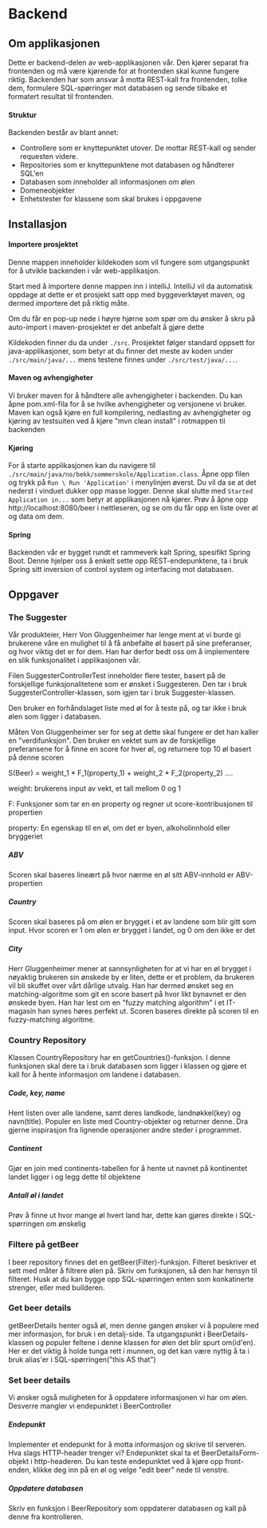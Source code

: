 # Backend

## Om applikasjonen
Dette er backend-delen av web-applikasjonen vår. Den kjører separat fra frontenden og må
være kjørende for at frontenden skal kunne fungere riktig. Backenden har som ansvar å motta REST-kall
fra frontenden, tolke dem, formulere SQL-spørringer mot databasen og sende tilbake et formatert resultat til frontenden.

#### Struktur
Backenden består av blant annet: 

+   Controllere som er knyttepunktet utover. De mottar REST-kall og sender requesten videre.
+   Repositories som er knyttepunktene mot databasen og håndterer SQL'en
+   Databasen som inneholder all informasjonen om ølen
+   Domeneobjekter
+   Enhetstester for klassene som skal brukes i oppgavene

## Installasjon

#### Importere prosjektet


Denne mappen inneholder kildekoden som vil fungere som utgangspunkt for å utvikle backenden i vår web-applikasjon.


Start med å importere denne mappen inn i intelliJ. IntelliJ vil da automatisk oppdage at dette er
et prosjekt satt opp med byggeverktøyet maven, og dermed importere det på riktig måte. 

Om du får en pop-up nede i høyre hjørne som spør om du ønsker
 å skru på auto-import i maven-prosjektet er det anbefalt å gjøre dette

 
Kildekoden finner du da under `./src`. Prosjektet følger standard oppsett for java-applikasjoner, som betyr
at du finner det meste av koden under `./src/main/java/...` mens testene finnes under `./src/test/java/...`.

#### Maven og avhengigheter
Vi bruker maven for å håndtere alle avhengigheter i backenden. Du kan åpne pom.xml-fila for å se 
hvilke avhengigheter og versjonene vi bruker. Maven kan også kjøre en full kompilering, nedlasting av avhengigheter
og kjøring av testsuiten ved å kjøre "mvn clean install" i rotmappen til backenden

#### Kjøring

For å starte applikasjonen kan du navigere til `./src/main/java/no/bekk/sommerskole/Application.class`.
Åpne opp filen og trykk på `Run \ Run 'Application'` i menylinjen øverst. Du vil da se at det nederst i vinduet dukker 
opp masse logger. Denne skal slutte med `Started Application in...` som betyr at applikasjonen nå kjører. Prøv å åpne opp
http://localhost:8080/beer i nettleseren, og se om du får opp en liste over øl og data om dem.

#### Spring
Backenden vår er bygget rundt et rammeverk kalt Spring, spesifikt Spring Boot. Denne hjelper oss å enkelt sette opp 
REST-endepunktene, ta i bruk Spring sitt inversion of control system og interfacing mot databasen.



## Oppgaver

### The Suggester
Vår produkteier, Herr Von Gluggenheimer har lenge ment at vi burde gi brukerene våre
en mulighet til å få anbefalte øl basert på sine preferanser, og hvor viktig det er for dem.
Han har derfor bedt oss om å implementere en slik funksjonalitet i applikasjonen vår.


Filen SuggesterControllerTest inneholder flere tester, basert på de forskjellige funksjonalitetene
som er ønsket i Suggesteren. Den tar i bruk SuggesterController-klassen, som igjen tar i bruk Suggester-klassen.

Den bruker en forhåndslaget liste med øl for å teste på, og tar ikke i bruk ølen som ligger i databasen.

Måten Von Gluggenheimer ser for seg at dette skal fungere er det han kaller en "verdifunksjon".
Den bruker en vektet sum av de forskjellige preferansene for å finne en score for hver øl, og returnere 
top 10 øl basert på denne scoren

S(Beer) = weight_1 * F_1(property_1) + weight_2 * F_2(property_2) ....


weight: brukerens input av vekt, et tall mellom 0 og 1

F: Funksjoner som tar en en property og regner ut score-kontribusjonen til propertien

property: En egenskap til en øl, om det er byen, alkoholinnhold eller bryggeriet
 

##### ABV
Scoren skal baseres lineært på hvor nærme en øl sitt ABV-innhold er ABV-propertien


##### Country
Scoren skal baseres på om ølen er brygget i et av landene som blir gitt som input.
Hvor scoren er 1 om ølen er brygget i landet, og 0 om den ikke er det

##### City
Herr Gluggenheimer mener at sannsynligheten for at vi har en øl brygget i nøyaktig brukeren sin ønskede by er liten, 
dette er et problem, da brukeren vil bli skuffet over vårt dårlige utvalg.
Han har dermed ønsket seg en matching-algoritme som git en score basert på hvor likt bynavnet er den ønskede byen. 
Han har lest om en "fuzzy matching algorithm" i et IT-magasin han synes høres perfekt ut.
Scoren baseres direkte på scoren til en fuzzy-matching algoritme.

### Country Repository
Klassen CountryRepository har en getCountries()-funksjon. I denne funksjonen skal dere ta i bruk databasen som ligger i klassen
og gjøre et kall for å hente informasjon om landene i databasen.

##### Code, key, name
Hent listen over alle landene, samt deres landkode, landnøkkel(key) og navn(title). Populer en liste med Country-objekter og returner denne.
Dra gjerne inspirasjon fra lignende operasjoner andre steder i programmet. 
##### Continent
Gjør en join med continents-tabellen for å hente ut navnet på kontinentet landet ligger i og legg dette til objektene
##### Antall øl i landet
Prøv å finne ut hvor mange øl hvert land har, dette kan gjøres direkte i SQL-spørringen om ønskelig

### Filtere på getBeer
I beer repository finnes det en getBeer(Filter)-funksjon. Filteret beskriver et sett med måter å filtrere ølen på.
Skriv om funksjonen, så den har hensyn til filteret. Husk at du kan bygge opp SQL-spørringen enten som konkatinerte strenger,
 eller med builderen.
 
### Get beer details
getBeerDetails henter også øl, men denne gangen ønsker vi å populere med mer informasjon, for bruk i en detalj-side.
Ta utgangspunkt i BeerDetails-klassen og populer feltene i denne klassen for ølen det blir spurt om(id'en).
Her er det viktig å holde tunga rett i munnen, og det kan være nyttig å ta i bruk alias'er i SQL-spørringen("this AS that")

### Set beer details
Vi ønsker også muligheten for å oppdatere informasjonen vi har om ølen.
Desverre mangler vi endepunktet i BeerController

##### Endepunkt 
Implementer et endepunkt for å motta informasjon og skrive til serveren. Hva slags HTTP-header trenger vi?
Endepunktet skal ta et BeerDetailsForm-objekt i http-headeren.
Du kan teste endepunktet ved å kjøre opp front-enden, klikke deg inn på en øl og velge "edit beer" nede til venstre.

##### Oppdatere databasen
Skriv en funksjon i BeerRepository som oppdaterer databasen og kall på denne fra kontrolleren.

